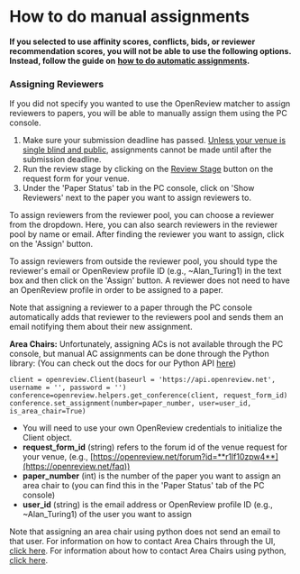 # How to do manual assignments

**If you selected to use affinity scores, conflicts, bids, or reviewer recommendation scores, you will not be able to use the following options. Instead, follow the guide on** [**how to do automatic assignments**](how-to-do-automatic-assignments/)**.** &#x20;

### Assigning Reviewers

If you did not specify you wanted to use the OpenReview matcher to assign reviewers to papers, you will be able to manually assign them using the PC console.

1. Make sure your submission deadline has passed. [Unless your venue is single blind and public](../workflow/how-to-begin-the-review-stage-while-submissions-are-open.md), assignments cannot be made until after the submission deadline.
2. Run the review stage by clicking on the [Review Stage](../../reference/stages/review-stage.md) button on the request form for your venue.
3. Under the 'Paper Status' tab in the PC console, click on 'Show Reviewers' next to the paper you want to assign reviewers to.

To assign reviewers from the reviewer pool, you can choose a reviewer from the dropdown. Here, you can also search reviewers in the reviewer pool by name or email. After finding the reviewer you want to assign, click on the 'Assign' button.

To assign reviewers from outside the reviewer pool, you should type the reviewer's email or OpenReview profile ID (e.g., \~Alan\_Turing1) in the text box and then click on the 'Assign' button. A reviewer does not need to have an OpenReview profile in order to be assigned to a paper.

Note that assigning a reviewer to a paper through the PC console automatically adds that reviewer to the reviewers pool and sends them an email notifying them about their new assignment.

**Area Chairs:** Unfortunately, assigning ACs is not available through the PC console, but manual AC assignments can be done through the Python library: (You can check out the docs for our Python API [here](https://openreview-py.readthedocs.io/en/latest/))

```
client = openreview.Client(baseurl = 'https://api.openreview.net', username = '', password = '')
conference=openreview.helpers.get_conference(client, request_form_id)
conference.set_assignment(number=paper_number, user=user_id, is_area_chair=True)
```

* You will need to use your own OpenReview credentials to initialize the Client object.
* **request\_form\_id** (string) refers to the forum id of the venue request for your venue, (e.g., [https://openreview.net/forum?id=**r1lf10zpw4**](https://openreview.net/faq))
* **paper\_number** (int) is the number of the paper you want to assign an area chair to (you can find this in the 'Paper Status' tab of the PC console)
* **user\_id** (string) is the email address or OpenReview profile ID (e.g., \~Alan\_Turing1) of the user you want to assign

Note that assigning an area chair using python does not send an email to that user. For information on how to contact Area Chairs through the UI, [click here](../communication/how-to-send-messages-through-the-ui.md). For information about how to contact Area Chairs using python, [click here](../communication/how-to-send-messages-with-the-python-client.md).&#x20;
